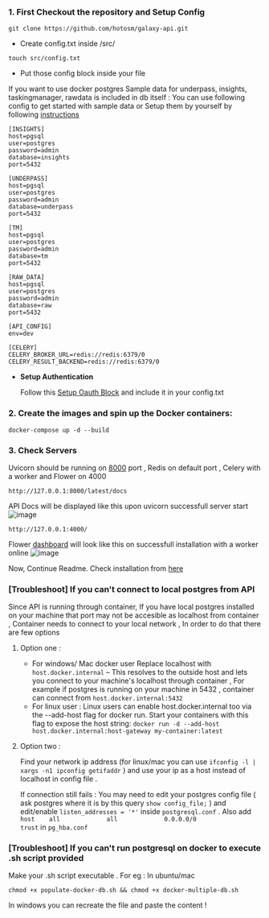 ### 1. First Checkout the repository  and Setup Config

```
git clone https://github.com/hotosm/galaxy-api.git
```

- Create config.txt inside /src/

```
touch src/config.txt
```

- Put those config block inside your file

If you want to use docker postgres Sample data for underpass, insights, taskingmanager, rawdata is included in db itself :
You can use following config to get started with sample data  or Setup them by yourself by following [instructions](../docs/CONFIG_DOC.md)
```
[INSIGHTS]
host=pgsql
user=postgres
password=admin
database=insights
port=5432

[UNDERPASS]
host=pgsql
user=postgres
password=admin
database=underpass
port=5432

[TM]
host=pgsql
user=postgres
password=admin
database=tm
port=5432

[RAW_DATA]
host=pgsql
user=postgres
password=admin
database=raw
port=5432

[API_CONFIG]
env=dev

[CELERY]
CELERY_BROKER_URL=redis://redis:6379/0
CELERY_RESULT_BACKEND=redis://redis:6379/0
```

- **Setup Authentication**

   Follow this [Setup Oauth Block](../docs/CONFIG_DOC.md#6-setup-oauth-for-authentication) and include it in your config.txt

### 2. Create the images and spin up the Docker containers:
```
docker-compose up -d --build
```

### 3. Check Servers

Uvicorn should be running on [8000](http://127.0.0.1:8000/latest/docs) port , Redis on default port , Celery with a worker and Flower on 4000

```
http://127.0.0.1:8000/latest/docs
```
API Docs will be displayed like this upon uvicorn successfull server start
![image](https://user-images.githubusercontent.com/36752999/191813795-fdfd46fe-5e6c-4ecf-be9b-f9f351d3d1d7.png)

```
http://127.0.0.1:4000/
```

Flower [dashboard](http://127.0.0.1:4000/) will look like this on successfull installation with a worker online
![image](https://user-images.githubusercontent.com/36752999/191813613-3859522b-ea68-4370-87b2-ebd1d8880d80.png)


Now, Continue Readme. Check installation from [here](../README.md#check-api-installation)

### [Troubleshoot] If you can't connect to local postgres from API

Since API is running through container, If you have local postgres installed on your machine that port may not be accesible as localhost from container , Container needs to connect to your local network , In order to do that there are few options
1. Option one :

   - For windows/ Mac docker user
     Replace localhost with ```host.docker.internal``` – This resolves to the outside host and lets you connect to your machine's localhost through container , For example if postgres is running on your machine in 5432 , container can connect from ```host.docker.internal:5432```
   - For linux user :
     Linux users can enable host.docker.internal too via the --add-host flag for docker run. Start your containers with this flag to expose the host string:
     ```docker run -d --add-host host.docker.internal:host-gateway my-container:latest```

2. Option two :

    Find your network ip address (for linux/mac you can use ```ifconfig -l | xargs -n1 ipconfig getifaddr``` ) and use your ip as a host instead of localhost in config file .

    If connection still fails : You may need to edit your postgres config file ( ask postgres where it is by this query ```show config_file;``` ) and edit/enable ```listen_addresses = '*'``` inside ```postgresql.conf``` . Also add ```host    all             all             0.0.0.0/0               trust``` in ```pg_hba.conf```

### [Troubleshoot] If you can't run postgresql on docker to execute .sh script provided

Make your .sh script executable . For eg : In ubuntu/mac

```
chmod +x populate-docker-db.sh && chmod +x docker-multiple-db.sh
```
In windows you can recreate the file and paste the content ! 
